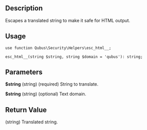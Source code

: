 Description
-----------

Escapes a translated string to make it safe for HTML output.

Usage
-----

    use function Qubus\Security\Helpers\esc_html__;
    
    esc_html__(string $string, string $domain = 'qubus'): string;

Parameters
----------

**$string** (string) (required) String to translate.

**$string** (string) (optional) Text domain.

Return Value
------------

(string) Translated string.